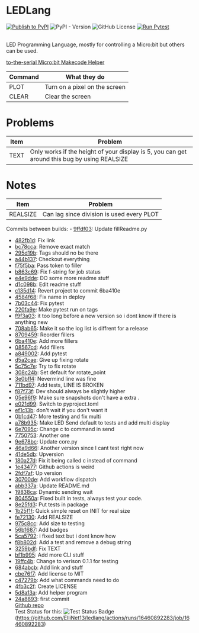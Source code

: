 # LEDLang
[![Publish to PyPI](https://github.com/ElliNet13/ledlang/actions/workflows/deploy.yml/badge.svg)](https://github.com/ElliNet13/ledlang/actions/workflows/deploy.yml)
![PyPI - Version](https://img.shields.io/pypi/v/ledlang)
![GitHub License](https://img.shields.io/github/license/ElliNet13/ledlang)
[![Run Pytest](https://github.com/ElliNet13/ledlang/actions/workflows/pytest.yml/badge.svg)](https://github.com/ElliNet13/ledlang/actions/workflows/pytest.yml)

<br>
LED Programming Language, mostly for controlling a Micro:bit but others can be used.

[to-the-serial Micro:bit Makecode Helper](https://ellinet13.github.io/to-the-serial/)

| Command  | What they do                    |
|----------|---------------------------------|
| PLOT     | Turn on a pixel on the screen   |
| CLEAR    | Clear the screen                |

# Problems
| Item     | Problem                                                                                        |
|----------|------------------------------------------------------------------------------------------------|
| TEXT     | Only works if the height of your display is 5, you can get around this bug by using REALSIZE   |

# Notes
| Item         | Problem                                     |
|--------------|---------------------------------------------|
| REALSIZE     | Can lag since division is used every PLOT   |

Commits between builds: - [9ffdf03](https://github.com/ElliNet13/ledlang/commit/9ffdf03da7dba84771fb19a4058f439cda500640): Update fillReadme.py
- [482fb1d](https://github.com/ElliNet13/ledlang/commit/482fb1d1c10d8b0e8c31b49d13ff9f16484ca1eb): Fix link
- [bc78cca](https://github.com/ElliNet13/ledlang/commit/bc78ccaf8d5b90249c58e95025b78109d12ac67a): Remove exact match
- [295d19b](https://github.com/ElliNet13/ledlang/commit/295d19bf103d62c978549eba3efca715aa672f3b): Tags should no be there
- [a44b137](https://github.com/ElliNet13/ledlang/commit/a44b137490332bcfb1d63fa998e834fcf368b98c): Checkout everything
- [f75f5ba](https://github.com/ElliNet13/ledlang/commit/f75f5ba8e24f7632f93019fb349c92e9172d2303): Pass token to filler
- [b863c69](https://github.com/ElliNet13/ledlang/commit/b863c694875faf94d6db958e86c2895e07ed15a3): Fix f-string for job status
- [e4e9dde](https://github.com/ElliNet13/ledlang/commit/e4e9dde3d4334aea3ac77446322f81d6db74f3f8): DO some more readme stuff
- [d1c098b](https://github.com/ElliNet13/ledlang/commit/d1c098b473b833ba2591733c2604477ce7619712): Edit readme stuff
- [c135d14](https://github.com/ElliNet13/ledlang/commit/c135d146fe94ff8eeef9e1b778c8f0ee95705f67): Revert project to commit 6ba410e
- [4584f68](https://github.com/ElliNet13/ledlang/commit/4584f68c0ef30860622788212fae981513c95635): Fix name in deploy
- [7b03c44](https://github.com/ElliNet13/ledlang/commit/7b03c44c525b0e02b6ce55c725c9b74173295c8f): Fix pytest
- [220fa9e](https://github.com/ElliNet13/ledlang/commit/220fa9ef96837b14ae68ddbdeb23e9506c7353ac): Make pytest run on tags
- [f9f3a03](https://github.com/ElliNet13/ledlang/commit/f9f3a03fa959d1ac7ac492b524bc1c6c8626282e): it too long before a new version so i dont know if there is anything new
- [708ab65](https://github.com/ElliNet13/ledlang/commit/708ab657627b07a2726fe5b9f89fee26a329880e): Make it so the log list is diffrent for a release
- [8709459](https://github.com/ElliNet13/ledlang/commit/87094599da88fc93e37c7f7104f29d8986fc1e71): Reorder fillers
- [6ba410e](https://github.com/ElliNet13/ledlang/commit/6ba410e209aaf8eda34df95d77f85aa722d84c8f): Add more fillers
- [08567cd](https://github.com/ElliNet13/ledlang/commit/08567cd719085e287fdc54d1a025ba3cbe697e1c): Add fillers
- [a849002](https://github.com/ElliNet13/ledlang/commit/a84900215bac426523ff2be0086c9bb92d17f989): Add pytest
- [d5a2cae](https://github.com/ElliNet13/ledlang/commit/d5a2cae9ffe2444c845c69a9bd92c47331637a7b): Give up fixing rotate
- [5c75c7e](https://github.com/ElliNet13/ledlang/commit/5c75c7ee51aea806717af4551de067b93da257a2): Try to fix rotate
- [308c24b](https://github.com/ElliNet13/ledlang/commit/308c24b2ca8118d12e2f2e26b224d2d193191b51): Set default for rotate_point
- [3e0bff4](https://github.com/ElliNet13/ledlang/commit/3e0bff49a3394d221cc2cddcf48d49f2fc2862a3): Nevermind line was fine
- [711bd97](https://github.com/ElliNet13/ledlang/commit/711bd975ddf2841bad55087d0d5c5d3fe16ba51d): Add tests, LINE IS BROKEN
- [f87f73f](https://github.com/ElliNet13/ledlang/commit/f87f73f41a72c61488e8371c02b402d1b4b29f3c): Dev should always be slightly higher
- [05e96f9](https://github.com/ElliNet13/ledlang/commit/05e96f97ed6bcaa753095951633fc4699b837287): Make sure snapshots don't have a extra .
- [e021d99](https://github.com/ElliNet13/ledlang/commit/e021d996e652164b9302a5c1405642dd741ee594): Switch to pyproject.toml
- [ef1c13b](https://github.com/ElliNet13/ledlang/commit/ef1c13b75dd5129cd1de45b01c1e1782ae3db11e): don't wait if you don't want it
- [0b1cd47](https://github.com/ElliNet13/ledlang/commit/0b1cd478b8e56e554846c36d41d9ef9cdf66ad15): More testing and fix multi
- [a78b935](https://github.com/ElliNet13/ledlang/commit/a78b9354bf43885ad610aba8a6ade0a8f5b0b753): Make LED Send default to tests and add multi display
- [6e7095c](https://github.com/ElliNet13/ledlang/commit/6e7095c2b5240fdbc6e45196b0e027597ee00fec): Change c to command in send
- [7750753](https://github.com/ElliNet13/ledlang/commit/77507533735d36be13c86cb732df789d7b2c7b72): Another one
- [9e678bc](https://github.com/ElliNet13/ledlang/commit/9e678bc26c64e05a8aef1e4a8f806adb5cbbd798): Update core.py
- [46a9d66](https://github.com/ElliNet13/ledlang/commit/46a9d66eef1f11dcb7f45c3d4d21d8be016b04bf): Another version since I cant test right now
- [41de5db](https://github.com/ElliNet13/ledlang/commit/41de5db9abbb52347fb577c57fd810efe2fb4936): Upversion
- [180a27d](https://github.com/ElliNet13/ledlang/commit/180a27db31e249f8f7f2129d15f6c142841704cd): Fix it being called c instead of command
- [1e43477](https://github.com/ElliNet13/ledlang/commit/1e43477e00efd7655289c0d99be3a049e035792a): Github actions is weird
- [2fdf7af](https://github.com/ElliNet13/ledlang/commit/2fdf7af877b93d4d0fc53b962674d7d621e2d2c6): Up version
- [30700de](https://github.com/ElliNet13/ledlang/commit/30700de5ed6d279c23cdcbff980f9a95fc9018a9): Add workflow dispatch
- [abb337a](https://github.com/ElliNet13/ledlang/commit/abb337af1d2481e6009aee52f63d21e5d9683e4c): Update README.md
- [19838ca](https://github.com/ElliNet13/ledlang/commit/19838ca54b3640cf1d97932cb859fb121db74095): Dynamic sending wait
- [804550a](https://github.com/ElliNet13/ledlang/commit/804550a486d6b85da35e9a3315cababd53efc7dc): Fixed built in tests, always test your code.
- [8e25fd3](https://github.com/ElliNet13/ledlang/commit/8e25fd359c384797ccf712720a32f93fa7e06041): Put tests in package
- [1b25f1f](https://github.com/ElliNet13/ledlang/commit/1b25f1f757f95049114c8ed7e177893a9c282bc2): Quick simple reset on INIT for real size
- [fe72130](https://github.com/ElliNet13/ledlang/commit/fe721301aed5bb710c98afa8adbdd628f3fcddfb): Add REALSIZE
- [975c8cc](https://github.com/ElliNet13/ledlang/commit/975c8cc71eebffa2286e2baf709e432f649abe64): Add size to testing
- [56b1687](https://github.com/ElliNet13/ledlang/commit/56b168777e52b0bcebdea5b145dc045d6cf1be9f): Add badges
- [5ca5792](https://github.com/ElliNet13/ledlang/commit/5ca5792fefe583f98091122a634d20d3ebb31ab9): i fixed text but i dont know how
- [f8b802d](https://github.com/ElliNet13/ledlang/commit/f8b802d1a154afa45a3c0d4117440e0889cc46ee): Add a test and remove a debug string
- [3259bdf](https://github.com/ElliNet13/ledlang/commit/3259bdf9d720128a7501c3b027d36d48df41165c): Fix TEXT
- [bf1b995](https://github.com/ElliNet13/ledlang/commit/bf1b9954f2d8eaee0f0a8e7dcd2b9b07d91f1400): Add more CLI stuff
- [19ffc4b](https://github.com/ElliNet13/ledlang/commit/19ffc4bac14f8610c463d6745464eeab7899e27f): Change to verison 0.1.1 for testing
- [684abcb](https://github.com/ElliNet13/ledlang/commit/684abcb6f1c596b8ab1713d125d5e2bb9fedba71): Add link and stuff
- [cbe76f7](https://github.com/ElliNet13/ledlang/commit/cbe76f7d5a1ead882eda17fcc8b55d8029e7d3a6): Add license to MIT
- [c47279b](https://github.com/ElliNet13/ledlang/commit/c47279ba76f84384295a69baf4a25853b16ad97b): Add what commands need to do
- [4fb3c2f](https://github.com/ElliNet13/ledlang/commit/4fb3c2f7908f698553d1351623ce790a4a5d9cd0): Create LICENSE
- [5d8a13a](https://github.com/ElliNet13/ledlang/commit/5d8a13aa63f2b1a156d497f419ef130b7f9bfa4f): Add helper program
- [24a8893](https://github.com/ElliNet13/ledlang/commit/24a889378a863d66801ee3dc2b96724f7ff66f77): first commit<br>
[Github repo](https://github.com/ElliNet13/ledlang)<br>
Test Status for this: ![Test Status Badge](https://img.shields.io/badge/dynamic/json?url=https%3A%2F%2Fapi.github.com%2Frepos%2FElliNet13%2Fledlang%2Factions%2Fjobs%2F46527774572&query=status&logo=github&label=Test%20Status)(https://github.com/ElliNet13/ledlang/actions/runs/16460892283/job/16460892283)
